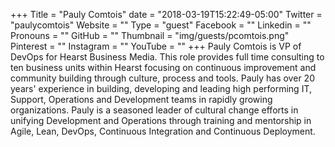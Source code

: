 +++
Title = "Pauly Comtois"
date = "2018-03-19T15:22:49-05:00"
Twitter = "paulycomtois"
Website = ""
Type = "guest"
Facebook = ""
Linkedin = ""
Pronouns = ""
GitHub = ""
Thumbnail = "img/guests/pcomtois.png"
Pinterest = ""
Instagram = ""
YouTube = ""
+++
Pauly Comtois is VP of DevOps for Hearst Business Media. This role provides full time consulting to ten business units within Hearst focusing on continuous improvement and community building through culture, process and tools. Pauly has over 20 years' experience in building, developing and leading high performing IT, Support, Operations and Development teams in rapidly growing organizations. Pauly is a seasoned leader of cultural change efforts in unifying Development and Operations through training and mentorship in Agile, Lean, DevOps, Continuous Integration and Continuous Deployment.
